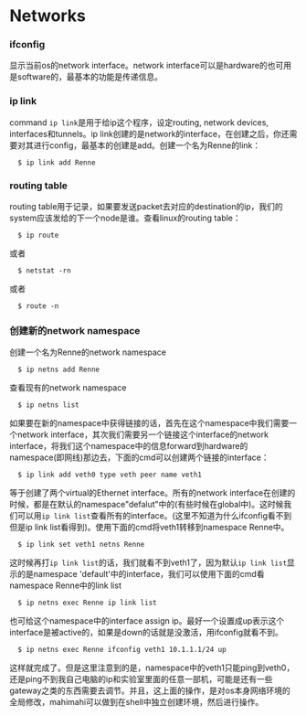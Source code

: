 # Networks 

### ifconfig
显示当前os的network interface。network interface可以是hardware的也可用是software的，最基本的功能是传递信息。

### ip link
command `ip link`是用于给ip这个程序，设定routing, network devices, interfaces和tunnels。ip link创建的是network的interface，在创建之后，你还需要对其进行config，最基本的创建是add。创建一个名为Renne的link：
```
  $ ip link add Renne
```

### routing table
routing table用于记录，如果要发送packet去对应的destination的ip，我们的system应该发给的下一个node是谁。查看linux的routing table：
```
  $ ip route
```
或者
```
  $ netstat -rn
```
或者
```
  $ route -n
```

### 创建新的network namespace
创建一个名为Renne的network namespace
```
  $ ip netns add Renne
```
查看现有的network namespace
```
  $ ip netns list
```
如果要在新的namespace中获得链接的话，首先在这个namespace中我们需要一个network interface，其次我们需要另一个链接这个interface的network interface，将我们这个namespace中的信息forward到hardware的namespace(即网线)那边去，下面的cmd可以创建两个链接的interface：
```
  $ ip link add veth0 type veth peer name veth1
```
等于创建了两个virtual的Ethernet interface。所有的network interface在创建的时候，都是在默认的namespace"defalut"中的(有些时候在global中)。这时候我们可以用`ip link list`查看所有的interface。(这里不知道为什么ifconfig看不到但是ip link list看得到)。使用下面的cmd将veth1转移到namespace Renne中。
```
  $ ip link set veth1 netns Renne
```
这时候再打`ip link list`的话，我们就看不到veth1了，因为默认`ip link list`显示的是namespace 'default'中的interface，我们可以使用下面的cmd看namespace Renne中的link list
```
  $ ip netns exec Renne ip link list
```
也可给这个namespace中的interface assign ip。最好一个设置成up表示这个interface是被active的，如果是down的话就是没激活，用ifconfig就看不到。
```
  $ ip netns exec Renne ifconfig veth1 10.1.1.1/24 up
```
这样就完成了。但是这里注意到的是，namespace中的veth1只能ping到veth0，还是ping不到我自己电脑的ip和实验室里面的任意一部机，可能是还有一些gateway之类的东西需要去调节。并且，这上面的操作，是对os本身网络环境的全局修改，mahimahi可以做到在shell中独立创建环境，然后进行操作。

